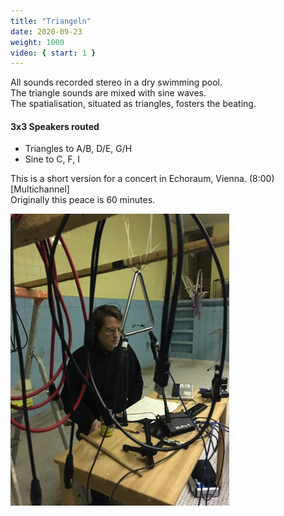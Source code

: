 ```yaml
---
title: "Triangeln"
date: 2020-09-23
weight: 1000
video: { start: 1 }
---
```

All sounds recorded stereo in a dry swimming pool.  
The triangle sounds are mixed with sine waves.  
The spatialisation, situated as triangles, fosters the beating.

#### 3x3 Speakers routed
- Triangles to A/B, D/E, G/H
- Sine to C, F, I

This is a short version for a concert in Echoraum, Vienna. (8:00) [Multichannel]  
Originally this peace is 60 minutes.

![](fsk-17.jpg)

